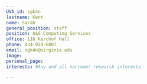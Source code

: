 ```yaml
---
UVA_id: sgk4n
lastname: Kent
name: Sarah
general_position: staff
position: A&S Computing Services
office: 116 Kerchof Hall
phone: 434-924-6887
email: sgk4n@virginia.edu
image:
personal_page:
interests: #Any and all narrower research interests

---
```

